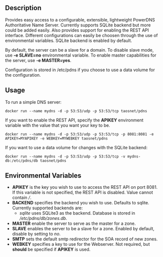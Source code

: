 ## Description

Provides easy access to a configurable, extensible, lightweight PowerDNS Authoritative Name Server. Currently supports SQLite backend but more could be added easily. Also provides support for enabling the REST API interface. Different configurations can easily be choosen through the use of environmental variables. SQLite backend is enabled by default.

By default, the server can be a slave for a domain. To disable slave mode, use **-e SLAVE=no** environmental variable. To enable master capabilities for the server, use **-e MASTER=yes**.

Configuration is stored in /etc/pdns if you choose to use a data volume for the configuration.

## Usage

To run a simple DNS server:
```
docker run --name mydns -d -p 53:53/udp -p 53:53/tcp taosnet/pdns
```

If you want to enable the REST API, specify the **APIKEY** environment variable with the value that you want your key to be.
```
docker run --name mydns -d -p 53:53/udp -p 53:53/tcp -p 8081:8081 -e APIKEY=MYAPIKEY -e WEBKEY=MYWEBKEY taosnet/pdns
```

If you want to use a data volume for changes with the SQLite backend:
```
docker run --name mydns -d -p 53:53/udp -p 53:53/tcp -v mydns-db:/etc/pdns/db taosnet/pdns
```

## Environmental Variables

* **APIKEY** is the key you wish to use to access the REST API on port 8081. If this variable is not specified, the REST API is disabled. Value cannot contain */*.
* **BACKEND** specifies the backend you wish to use. Defaults to sqlite. Currently supported backends are:
  * *sqlite* uses SQLite3 as the backend. Database is stored in */etc/pdns/db/zones.db*.
* **MASTER** enable the server to serve as the master for a zone.
* **SLAVE** enables the server to be a slave for a zone. Enabled by default, disable by setting to *no*.
* **SMTP** sets the default smtp redirector for the SOA record of new zones.
* **WEBKEY** specifies a key to use for the Webserver. Not required, but **should** be specified if **APIKEY** is used.
